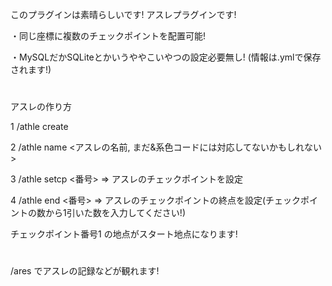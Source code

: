 このプラグインは素晴らしいです! アスレプラグインです!

・同じ座標に複数のチェックポイントを配置可能!

・MySQLだかSQLiteとかいうややこいやつの設定必要無し! (情報は.ymlで保存されます!)

#
アスレの作り方

1  /athle create <ID>
  
2  /athle name   <ID> <アスレの名前, まだ&系色コードには対応してないかもしれない>
  
3  /athle setcp  <ID> <番号>  => アスレのチェックポイントを設定
  
4  /athle end    <ID> <番号>  => アスレのチェックポイントの終点を設定(チェックポイントの数から1引いた数を入力してください!)


チェックポイント番号1 の地点がスタート地点になります!

#
/ares <ID> でアスレの記録などが観れます!
